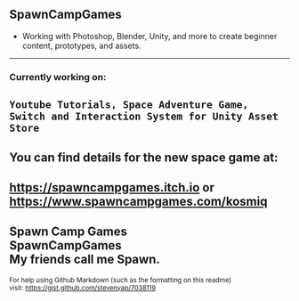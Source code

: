 ## SpawnCampGames ##
- Working with Photoshop, Blender, Unity, and more to create beginner content, prototypes, and assets.  
---
### Currently working on: ###
```Youtube Tutorials, Space Adventure Game, Switch and Interaction System for Unity Asset Store```  
---
You can find details for the new space game at:  
---
https://spawncampgames.itch.io or  
https://www.spawncampgames.com/kosmiq  
---
Spawn Camp Games  
SpawnCampGames  
My friends call me Spawn.  
---
<sub>For help using Github Markdown (such as the formatting on this readme)  
visit: https://gist.github.com/stevenyap/7038119</sub>
